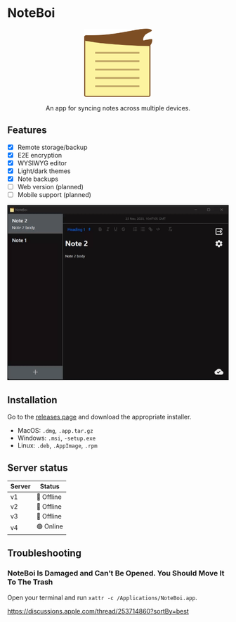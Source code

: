 # NoteBoi

<p align="center">
<img src="artwork/icon.svg" width="155" height="155" alt="NoteBoi icon" >
</p>

<p align="center">An app for syncing notes across multiple devices.</p>

## Features

- [x] Remote storage/backup
- [x] E2E encryption
- [x] WYSIWYG editor
- [x] Light/dark themes
- [x] Note backups
- [ ] Web version (planned)
- [ ] Mobile support (planned)

<p align="center">
<img src="artwork/example.gif" width="714" alt="NoteBoi screenshot" >
</p>

## Installation

Go to the [releases page](https://github.com/Daniel-Knights/note-boi/releases) and download the appropriate installer.

- MacOS: `.dmg`, `.app.tar.gz`
- Windows: `.msi`, `-setup.exe`
- Linux: `.deb`, `.AppImage`, `.rpm`

## Server status

| Server | Status     |
| ------ | ---------- |
| v1     | 🔴 Offline |
| v2     | 🔴 Offline |
| v3     | 🔴 Offline |
| v4     | 🟢 Online  |

## Troubleshooting

### NoteBoi Is Damaged and Can’t Be Opened. You Should Move It To The Trash

Open your terminal and run `xattr -c /Applications/NoteBoi.app`.

https://discussions.apple.com/thread/253714860?sortBy=best
